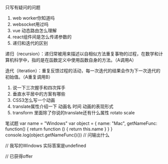 只写有疑问的问题
1. web worker你知道吗
2. websocket用过吗
3. vue 动态路由怎么理解
4. react组件间是怎么传递参数的
5. 递归和迭代的区别
   
递归（recursion）：递归常被用来描述以自相似方法重复事物的过程，在数学和计算机科学中，指的是在函数定义中使用函数自身的方法。（A调用A）

迭代（iteration）：重复反馈过程的活动，每一次迭代的结果会作为下一次迭代的初始值。（A重复调用B）

1. 说一下三次握手和四次挥手
2. 垂直水平居中的方案有哪些
3. CSS3怎么写一个动画
4.  translate属性介绍一下
    动画名 时间 动画的表现形式
5.  transform 里面除了你说的translate还有什么属性
    rotato  scale


笔试题
var name = "Windows"
var object = {
  name: "Mac",
  getNameFunc: function() {
    return function () {
      return this.name
    }
  }
}
console.log(object.getNameFunc()())
// 问输出什么


// 我写的Windows 实际答案是undefined

// 已获得offer